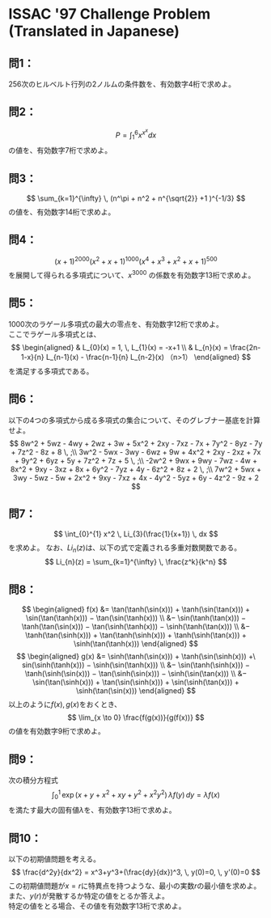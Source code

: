 # ISSAC '97 Challenge Problem (Translated in Japanese)

## 問1：
256次のヒルベルト行列の2ノルムの条件数を、有効数字4桁で求めよ。
  
## 問2：
$$
P = \int_{1}^{6} x^{x^x} dx
$$
の値を、有効数字7桁で求めよ。

## 問3：
$$
\sum_{k=1}^{\infty} \, (n^\pi + n^2 + n^{\sqrt{2}} +1 )^{-1/3}
$$
の値を、有効数字14桁で求めよ。

## 問4：
$$
(x+1)^{2000} (x^2 + x + 1)^{1000} (x^4+x^3+x^2+x+1)^{500}
$$
を展開して得られる多項式について、$x^{3000}$
の係数を有効数字13桁で求めよ。

## 問5：  
1000次のラゲール多項式の最大の零点を、有効数字12桁で求めよ。  
ここでラゲール多項式とは、
$$
\begin{aligned}
& L_{0}(x) = 1, \, L_{1}(x) = -x+1 \\
& L_{n}(x) = \frac{2n-1-x}{n} L_{n-1}(x) - \frac{n-1}{n} L_{n-2}(x) （n>1）
\end{aligned}
$$
を満足する多項式である。

## 問6：
以下の4つの多項式から成る多項式の集合について、そのグレブナー基底を計算せよ。
$$
8w^2 + 5wz - 4wy + 2wz + 3w + 5x^2 + 2xy - 7xz - 7x + 7y^2 - 8yz - 7y + 7z^2 - 8z + 8 \, ;\\
3w^2 - 5wx - 3wy - 6wz + 9w + 4x^2 + 2xy - 2xz + 7x + 9y^2 + 6yz + 5y + 7z^2 + 7z + 5 \, ;\\
-2w^2 + 9wx + 9wy - 7wz - 4w + 8x^2 + 9xy - 3xz + 8x + 6y^2 - 7yz + 4y - 6z^2 + 8z + 2 \, ;\\
7w^2 + 5wx + 3wy - 5wz - 5w + 2x^2 + 9xy - 7xz + 4x - 4y^2 - 5yz + 6y - 4z^2 - 9z + 2
$$

## 問7：
$$
\int_{0}^{1} x^2 \, Li_{3}(\frac{1}{x+1}) \, dx
$$
を求めよ。
なお、$Li_{n}(z)$は、以下の式で定義される多重対数関数である。
$$
Li_{n}(z) = \sum_{k=1}^{\infty} \, \frac{z^k}{k^n}
$$

## 問8：
$$
\begin{aligned}
f(x) &=  \tan(\tanh(\sin(x))) + \tanh(\sin(\tan(x))) + \sin(\tan(\tanh(x))) − \tan(\sin(\tanh(x))) \\
&− \sin(\tanh(\tan(x))) − \tanh(\tan(\sin(x))) − \tan(\sinh(\tanh(x))) − \sinh(\tanh(\tan(x))) \\
&− \tanh(\tan(\sinh(x))) + \tan(\tanh(\sinh(x))) + \tanh(\sinh(\tan(x))) + \sinh(\tan(\tanh(x)))
\end{aligned}
$$
$$
\begin{aligned}
g(x) &= \sinh(\tanh(\sin(x))) + \tanh(\sin(\sinh(x))) +\ sin(\sinh(\tanh(x))) − \sinh(\sin(\tanh(x))) \\
&− \sin(\tanh(\sinh(x))) − \tanh(\sinh(\sin(x))) − \tan(\sinh(\sin(x))) − \sinh(\sin(\tan(x))) \\
&− \sin(\tan(\sinh(x))) + \tan(\sin(\sinh(x))) + \sin(\sinh(\tan(x))) + \sinh(\tan(\sin(x)))
\end{aligned}
$$
以上のように$f(x), \, g(x)$をおくとき、
$$
\lim_{x \to 0} \frac{f(g(x))}{g(f(x))}
$$
の値を有効数字9桁で求めよ。

## 問9：
次の積分方程式
$$
\int_{0}^{1} \, \exp(x+y+x^2+xy+y^2+x^2 y^2) \, \lambda f(y) \, dy = \lambda f(x)
$$
を満たす最大の固有値$\lambda$を、有効数字13桁で求めよ。

## 問10：
以下の初期値問題を考える。
$$
\frac{d^2y}{dx^2} = x^3+y^3+(\frac{dy}{dx})^3, \, y(0)=0, \, y'(0)=0
$$
この初期値問題が$x=r$に特異点を持つような、最小の実数$r$の最小値を求めよ。  
また、$y(r)$が発散するか特定の値をとるか答えよ。  
特定の値をとる場合、その値を有効数字13桁で求めよ。